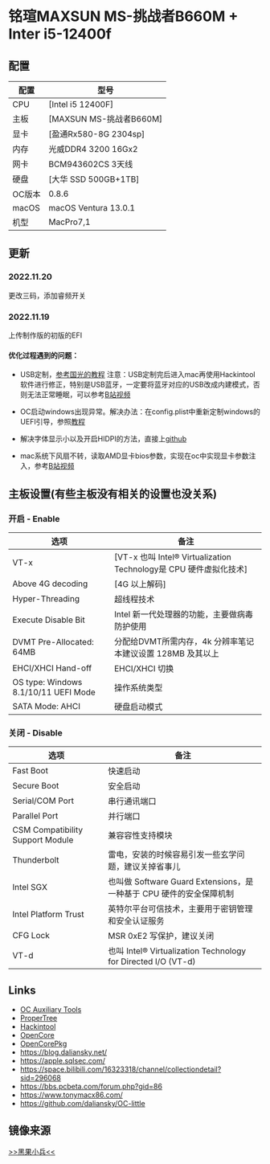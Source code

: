 # 铭瑄MAXSUN MS-挑战者B660M + Inter i5-12400f


## 配置

| 配置 | 型号 |
| --- | --- |
| CPU | [Intel i5 12400F] |
| 主板 | [MAXSUN MS-挑战者B660M] |
| 显卡 | [盈通Rx580-8G 2304sp]|
| 内存 | 光威DDR4 3200 16Gx2 |
| 网卡 | BCM943602CS 3天线 |
| 硬盘 | [大华 SSD 500GB+1TB]|
| OC版本 | 0.8.6 |
| macOS | macOS Ventura 13.0.1|
| 机型 | MacPro7,1 |

## 更新
### 2022.11.20
更改三码，添加睿频开关


### 2022.11.19
上传制作版的初版的EFI

#### 优化过程遇到的问题：
* USB定制，[参考国光的教程](https://apple.sqlsec.com/6-%E5%AE%9E%E7%94%A8%E5%A7%BF%E5%8A%BF/6-1/)
注意：USB定制完后进入mac再使用Hackintool软件进行修正，特别是USB蓝牙，一定要将蓝牙对应的USB改成内建模式，否则无法正常睡眠，可以参考[B站视频](https://www.bilibili.com/video/BV1CQ4y1M7oZ/?spm_id_from=333.880.my_history.page.click&vd_source=2668bb09f63b9dd046418142c8a39582)

* OC启动windows出现异常。解决办法：在config.plist中重新定制windows的UEFI引导，参照[教程](https://www.bilibili.com/video/BV1gY411h7hH/?spm_id_from=333.880.my_history.page.click&vd_source=2668bb09f63b9dd046418142c8a39582)

* 解决字体显示小以及开启HIDPI的方法，直接上[github](https://github.com/xzhih/one-key-hidpi)

* mac系统下风扇不转，读取AMD显卡bios参数，实现在oc中实现显卡参数注入，参考[B站视频](https://www.bilibili.com/video/BV1ZT4y1v7Ac/?spm_id_from=333.880.my_history.page.click&vd_source=2668bb09f63b9dd046418142c8a39582)


## 主板设置(有些主板没有相关的设置也没关系)
### 开启 - Enable
| 选项 | 备注 |
| --- | --- |
| VT-x | [VT-x	也叫 Intel® Virtualization Technology是 CPU 硬件虚拟化技术] |
| Above 4G decoding | [4G 以上解码] |
| Hyper-Threading | 超线程技术|
| Execute Disable Bit | Intel 新一代处理器的功能，主要做病毒防护使用 |
| DVMT Pre-Allocated: 64MB | 分配给DVMT所需内存，4k 分辨率笔记本建议设置 128MB 及其以上 |
| EHCI/XHCI Hand-off | EHCI/XHCI 切换|
| OS type: Windows 8.1/10/11 UEFI Mode| 操作系统类型 |
| SATA Mode: AHCI | 硬盘启动模式|


### 关闭 - Disable 

| 选项 | 备注 |
| --- | ---|
| Fast Boot |	快速启动 |
| Secure Boot |	安全启动 |
| Serial/COM Port |	串行通讯端口 |
| Parallel Port |	并行端口|
| CSM	Compatibility Support Module | 兼容容性支持模块 |
| Thunderbolt |	雷电，安装的时候容易引发一些玄学问题，建议关掉省事儿 |
| Intel SGX |	也叫做 Software Guard Extensions，是一种基于 CPU 硬件的安全保障机制 |
| Intel Platform Trust |	英特尔平台可信技术，主要用于密钥管理和安全认证服务 |
| CFG Lock |	MSR 0xE2 写保护，建议关闭 |
| VT-d |	也叫 Intel® Virtualization Technology for Directed I/O (VT-d) |

## Links

- [OC Auxiliary Tools](https://github.com/ic005k/QtOpenCoreConfig)
- [ProperTree](https://github.com/corpnewt/ProperTree)
- [Hackintool](https://github.com/headkaze/Hackintool)
- [OpenCore](https://dortania.github.io/OpenCore-Install-Guide/prerequisites.html)
- [OpenCorePkg](https://github.com/acidanthera/OpenCorePkg)
- https://blog.daliansky.net/
- https://apple.sqlsec.com/
- https://space.bilibili.com/16323318/channel/collectiondetail?sid=296068
- https://bbs.pcbeta.com/forum.php?gid=86
- https://www.tonymacx86.com/
- https://github.com/daliansky/OC-little


## 镜像来源
[>>黑果小兵<<](https://github.com/daliansky/Hackintosh)